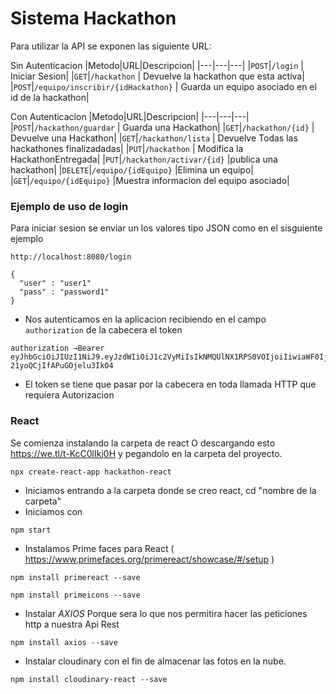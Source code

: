 # Sistema Hackathon

Para utilizar la API se exponen las siguiente URL:

Sin Autenticacion
|Metodo|URL|Descripcion|
|---|---|---|
|`POST`|`/login` | Iniciar Sesion|
|`GET`|`/hackathon` | Devuelve la hackathon que esta activa|
|`POST`|`/equipo/inscribir/{idHackathon}` | Guarda un equipo asociado en el id de la hackathon|



Con Autenticacion
|Metodo|URL|Descripcion|
|---|---|---|
|`POST`|`/hackathon/guardar` | Guarda una Hackathon|
|`GET`|`/hackathon/{id}` | Devuelve una Hackathon|
|`GET`|`/hackathon/lista` | Devuelve Todas las hackathones finalizadadas|
|`PUT`|`/hackathon` | Modifica la HackathonEntregada|
|`PUT`|`/hackathon/activar/{id}` |publica una hackathon|
|`DELETE`|`/equipo/{idEquipo}` |Elimina un equipo|
|`GET`|`/equipo/{idEquipo}` |Muestra informacion del equipo asociado|





### Ejemplo de uso de login
Para iniciar sesion se enviar un los valores tipo JSON como en el sisguiente ejemplo

```
http://localhost:8080/login

{
  "user" : "user1"
  "pass" : "password1"
}

```
* Nos autenticamos en la aplicacion recibiendo en el campo `authorization` de la cabecera el token

```
authorization →Bearer eyJhbGciOiJIUzI1NiJ9.eyJzdWIiOiJ1c2VyMiIsIkNMQUlNX1RPS0VOIjoiIiwiaWF0IjoxNTgyNjY4MDczLCJpc3MiOiJJU1NVRVIiLCJleHAiOjE1ODI2ODI0NzN9.8RfMZNwCvRtCWzWnfsK-21yoQCjIfAPuGOjelu3IkO4
```

* El token se tiene que pasar por la cabecera en toda llamada HTTP que requiera Autorizacion


### React

Se comienza instalando la carpeta de react  O descargando esto https://we.tl/t-KcC0lIkj0H y pegandolo en la carpeta del proyecto.

```
npx create-react-app hackathon-react
```
* Iniciamos entrando a la carpeta donde se creo react, cd "nombre de la carpeta"
* Iniciamos con
```
npm start
```
* Instalamos Prime faces para React ( https://www.primefaces.org/primereact/showcase/#/setup )


```
npm install primereact --save  
```
```
npm install primeicons --save  
```
* Instalar *AXIOS* Porque sera lo que nos permitira hacer las peticiones http a nuestra Api Rest

```
npm install axios --save 
```

* Instalar cloudinary con el fin de almacenar las fotos en la nube.

```
npm install cloudinary-react --save
```
